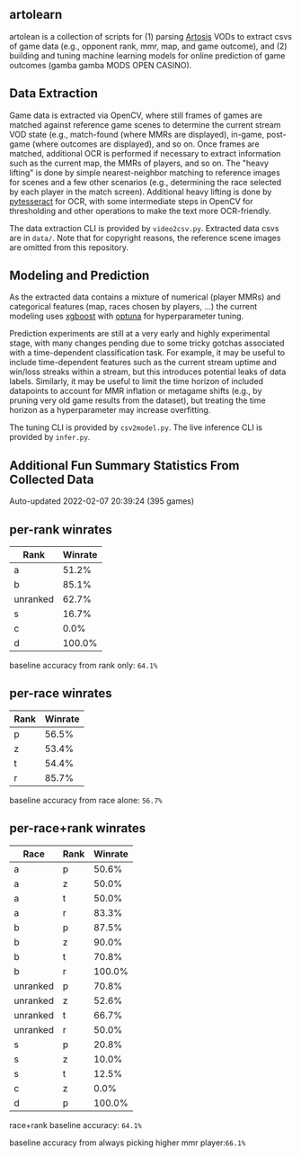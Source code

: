 artolearn
---------

artolean is a collection of scripts for (1) parsing [Artosis](https://twitch.tv/artosis) VODs to extract csvs of game data (e.g., opponent rank, mmr, map, and game outcome), and (2) building and tuning machine learning models for online prediction of game outcomes (gamba gamba MODS OPEN CASINO).

Data Extraction
---------------
Game data is extracted via OpenCV, where still frames of games are matched against reference game scenes to determine the current stream VOD state (e.g., match-found (where MMRs are displayed), in-game, post-game (where outcomes are displayed), and so on.
Once frames are matched, additional OCR is performed if necessary to extract information such as the current map, the MMRs of players, and so on.
The "heavy lifting" is done by simple nearest-neighbor matching to reference images for scenes and a few other scenarios (e.g., determining the race selected by each player in the match screen).
Additional heavy lifting is done by [pytesseract](https://pypi.org/project/pytesseract/) for OCR, with some intermediate steps in OpenCV for thresholding and other operations to make the text more OCR-friendly.

The data extraction CLI is provided by `video2csv.py`.
Extracted data csvs are in `data/`.
Note that for copyright reasons, the reference scene images are omitted from
this repository.

Modeling and Prediction
-----------------------
As the extracted data contains a mixture of numerical (player MMRs) and categorical features (map, races chosen by players, ...) the current modeling uses [xgboost](https://xgboost.readthedocs.io/en/stable/) with [optuna](https://optuna.org/) for hyperparameter tuning.

Prediction experiments are still at a very early and highly experimental stage, with many changes pending due to some tricky gotchas associated with a time-dependent classification task.
For example, it may be useful to include time-dependent features such as the current stream uptime and win/loss streaks within a stream, but this introduces potential leaks of data labels.
Similarly, it may be useful to limit the time horizon of included datapoints to account for MMR inflation or metagame shifts (e.g., by pruning very old game results from the dataset), but treating the time horizon as a hyperparameter may increase overfitting.

The tuning CLI is provided by `csv2model.py`.
The live inference CLI is provided by `infer.py`.

Additional Fun Summary Statistics From Collected Data
-----------------------------------------------------
Auto-updated 2022-02-07 20:39:24 (395 games)

per-rank winrates
-----------------
Rank | Winrate
---- | -------
a | 51.2%
b | 85.1%
unranked | 62.7%
s | 16.7%
c | 0.0%
d | 100.0%

 baseline accuracy from rank only: `64.1%`

per-race winrates
-----------------
Rank | Winrate
---- | -------
p | 56.5%
z | 53.4%
t | 54.4%
r | 85.7%

 baseline accuracy from race alone: `56.7%`

per-race+rank winrates
----------------------
Race | Rank | Winrate 
---- | ---- | ------- 
a | p | 50.6%
a | z | 50.0%
a | t | 50.0%
a | r | 83.3%
b | p | 87.5%
b | z | 90.0%
b | t | 70.8%
b | r | 100.0%
unranked | p | 70.8%
unranked | z | 52.6%
unranked | t | 66.7%
unranked | r | 50.0%
s | p | 20.8%
s | z | 10.0%
s | t | 12.5%
c | z | 0.0%
d | p | 100.0%

 race+rank baseline accuracy: `64.1%`

baseline accuracy from always picking higher mmr player:`66.1%`
